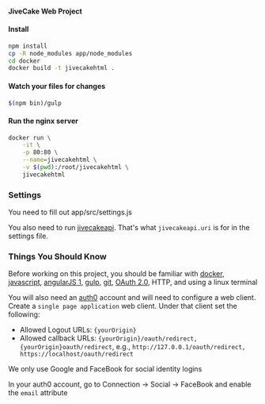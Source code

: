 #### JiveCake Web Project

#### Install

```sh
npm install
cp -R node_modules app/node_modules
cd docker
docker build -t jivecakehtml .
```

#### Watch your files for changes

```sh
$(npm bin)/gulp
```

#### Run the nginx server

```sh
docker run \
    -it \
    -p 80:80 \
    --name=jivecakehtml \
    -v $(pwd):/root/jivecakehtml \
    jivecakehtml
```

### Settings

You need to fill out app/src/settings.js

You also need to run [jivecakeapi](https://github.com/troisio/jivecakeapi). That's what `jivecakeapi.uri` is for in the settings file.

### Things You Should Know

Before working on this project, you should be familiar with [docker](https://www.docker.com), [javascript](https://developer.mozilla.org/en-US/docs/Web/JavaScript), [angularJS 1](https://angularjs.org), [gulp](http://gulpjs.com/), [git](https://git-scm.com/doc), [OAuth 2.0](https://oauth.net/2), HTTP, and using a linux terminal

You will also need an [auth0](https://auth0.com) account and will need to configure a web client.
Create a `single page application` web client.
Under that client set the following:

- Allowed Logout URLs: `{yourOrigin}`
- Allowed callback URLs: `{yourOrigin}/oauth/redirect, {yourOrigin}oauth/redirect`, e.g., `http://127.0.0.1/oauth/redirect, https://localhost/oauth/redirect`

We only use Google and FaceBook for social identity logins

In your auth0 account, go to Connection -> Social -> FaceBook and enable the `email` attribute